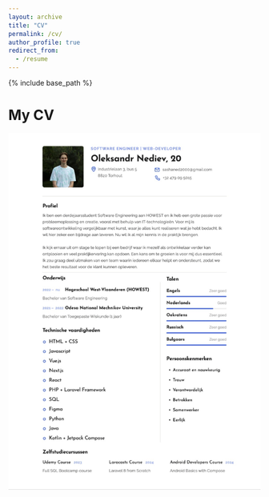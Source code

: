 ```yaml
---
layout: archive
title: "CV"
permalink: /cv/
author_profile: true
redirect_from:
  - /resume
---
```


{% include base_path %}

# My CV

![My CV](/images/cv.jpg)